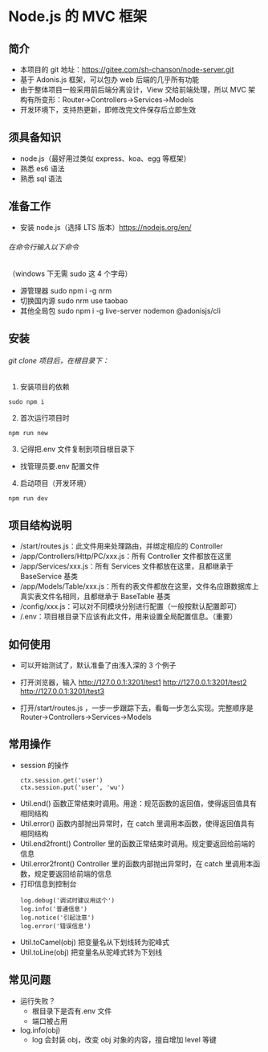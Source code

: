 # Node.js 的 MVC 框架

## 简介

- 本项目的 git 地址：https://gitee.com/sh-chanson/node-server.git
- 基于 Adonis.js 框架，可以包办 web 后端的几乎所有功能
- 由于整体项目一般采用前后端分离设计，View 交给前端处理，所以 MVC 架构有所变形：Router->Controllers->Services->Models
- 开发环境下，支持热更新，即修改完文件保存后立即生效

## 须具备知识

- node.js（最好用过类似 express、koa、egg 等框架）
- 熟悉 es6 语法
- 熟悉 sql 语法

## 准备工作

- 安装 node.js（选择 LTS 版本）https://nodejs.org/en/

###### 在命令行输入以下命令

（windows 下无需 sudo 这 4 个字母）

- 源管理器
  sudo npm i -g nrm
- 切换国内源
  sudo nrm use taobao
- 其他全局包
  sudo npm i -g live-server nodemon @adonisjs/cli

## 安装

###### git clone 项目后，在根目录下：

1. 安装项目的依赖

```
sudo npm i
```

2. 首次运行项目时

```
npm run new
```

3. 记得把.env 文件复制到项目根目录下

- 找管理员要.env 配置文件

4. 启动项目（开发环境）

```
npm run dev
```

## 项目结构说明

- /start/routes.js：此文件用来处理路由，并绑定相应的 Controller
- /app/Controllers/Http/PC/xxx.js：所有 Controller 文件都放在这里
- /app/Services/xxx.js：所有 Services 文件都放在这里，且都继承于 BaseService 基类
- /app/Models/Table/xxx.js：所有的表文件都放在这里，文件名应跟数据库上真实表文件名相同，且都继承于 BaseTable 基类
- /config/xxx.js：可以对不同模块分别进行配置（一般按默认配置即可）
- /.env：项目根目录下应该有此文件，用来设置全局配置信息。（重要）

## 如何使用

- 可以开始测试了，默认准备了由浅入深的 3 个例子
- 打开浏览器，输入
  http://127.0.0.1:3201/test1
  http://127.0.0.1:3201/test2
  http://127.0.0.1:3201/test3

- 打开/start/routes.js ，一步一步跟踪下去，看每一步怎么实现。完整顺序是 Router->Controllers->Services->Models

## 常用操作

- session 的操作
  ```
  ctx.session.get('user')
  ctx.session.put('user', 'wu')
  ```
- Util.end()
  函数正常结束时调用。用途：规范函数的返回值，使得返回值具有相同结构
- Util.error()
  函数内部抛出异常时，在 catch 里调用本函数，使得返回值具有相同结构
- Util.end2front()
  Controller 里的函数正常结束时调用。规定要返回给前端的信息
- Util.error2front()
  Controller 里的函数内部抛出异常时，在 catch 里调用本函数，规定要返回给前端的信息
- 打印信息到控制台
  ```
  log.debug('调试时建议用这个')
  log.info('普通信息')
  log.notice('引起注意')
  log.error('错误信息')
  ```
- Util.toCamel(obj)
  把变量名从下划线转为驼峰式
- Util.toLine(obj)
  把变量名从驼峰式转为下划线

## 常见问题

- 运行失败？
  - 根目录下是否有.env 文件
  - 端口被占用
- log.info(obj)
  - log 会封装 obj，改变 obj 对象的内容，擅自增加 level 等键
